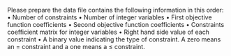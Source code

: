 Please prepare the data file contains the following information in this order:
• Number of constraints
• Number of integer variables
• First objective function coefficients
• Second objective function coefficients
• Constraints coefficient matrix for integer variables
• Right hand side value of each constraint
• A binary value indicating the type of constraint. A zero means an = constraint and a one means a ≤ constraint.
